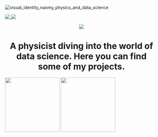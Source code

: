 ![visual_identity_naomy_physics_and_data_science](https://user-images.githubusercontent.com/73078250/164479544-1c66329b-8b81-419b-93f1-2047bb7b2674.png)

<a href="https://www.linkedin.com/in/naomyduarteg" alt="linkedin" target="_blank">
<img src="https://img.shields.io/badge/LinkedIn-%230077B5.svg?&style=flat-square&logo=linkedin&logoColor=white">
</a>
<a href="mailto:naomyduartega@gmail.com" alt="gmail" target="_blank">
<img src="https://img.shields.io/badge/-Gmail-FF0000?style=flat-square&labelColor=FF0000&logo=gmail&logoColor=white&link=mailto:naomyduarteg@gmail.com" />
</a>

<p align="center">
<img src="http://img.shields.io/static/v1?label=STATUS&message=EM%20DESENVOLVIMENTO&color=61648b&style=for-the-badge"/>
</p>

# <h1 align="center"> A physicist diving into the world of data science. Here you can find some of my projects.</h1>

<img height="180em" src="https://github-readme-stats.vercel.app/api?username=naomyduarteg&show_icons=true&theme=tokyonight"/>

<img height="180em" src="https://github-readme-stats-eight-theta.vercel.app/api/top-langs/?username=naomyduarteg&layout=compact&langs_count=8&theme=tokyonight&include_all_commits=true&count_private=true"/>
                  
